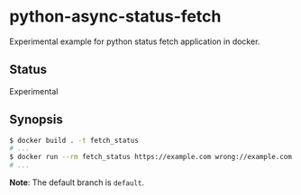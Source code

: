 # python-async-status-fetch
Experimental example for python status fetch application in docker.

## Status
Experimental

## Synopsis
```bash
$ docker build . -t fetch_status
# ...
$ docker run --rm fetch_status https://example.com wrong://example.com
# ...
```

**Note**: The default branch is `default`.
